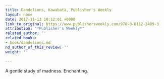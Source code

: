 ```yaml
---
title: Dandelions, Kawabata, Publisher's Weekly
layout: none
date: 2017-11-13 10:12:01 +0000
link_to_original: https://www.publishersweekly.com/978-0-8112-2409-3
attribution: "*Publisher's Weekly*"
related_author: ''
related_books:
- book/dandelions.md
nd_author_of_this_review: ''
weight: ''

---
```

A gentle study of madness. Enchanting.
